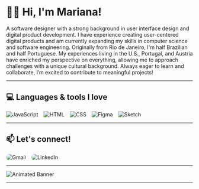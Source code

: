 # 👩‍💻 Hi, I'm Mariana!
A software designer with a strong background in user interface design and digital product development. I have experience creating user-centered digital products and am currently expanding my skills in computer science and software engineering. Originally from Rio de Janeiro, I'm half Brazilian and half Portuguese. My experiences living in the U.S., Portugal, and Austria have enriched my perspective on everything, allowing me to approach challenges with a unique cultural background. Always eager to learn and collaborate, I’m excited to contribute to meaningful projects! 

---

## 💻 Languages & tools I love

<div style="display: flex; flex-wrap: wrap; gap: 15px;">
    <img src="https://img.shields.io/badge/JavaScript-FFEB8E?style=for-the-badge&logo=javascript&logoColor=black" alt="JavaScript" />
    <img src="https://img.shields.io/badge/HTML-F7B7A3?style=for-the-badge&logo=html5&logoColor=black" alt="HTML" />
    <img src="https://img.shields.io/badge/CSS-B7A2E2?style=for-the-badge&logo=css3&logoColor=white" alt="CSS" />
    <div style="display: flex; gap: 15px;">
        <img src="https://img.shields.io/badge/Figma-1ABCFE?style=for-the-badge&logo=figma&logoColor=white" alt="Figma" />
        <img src="https://img.shields.io/badge/Sketch-F7D1A0?style=for-the-badge&logo=sketch&logoColor=black" alt="Sketch" />
    </div>
</div>

---

## 📫 Let's connect!

<div style="display: flex; gap: 15px; margin-top: 20px;">
  <a href="mailto:1mariana.magalhaes1@gmail.com" target="_blank" style="text-decoration: none;">
    <img src="https://img.shields.io/badge/Gmail-D14A4A?style=for-the-badge&logo=gmail&logoColor=white&borderRadius=20" alt="Gmail" style="border-radius: 10px;" />
  </a>
  <a href="https://www.linkedin.com/in/mariana-magalhaess/" target="_blank" style="text-decoration: none;">
    <img src="https://img.shields.io/badge/LinkedIn-89C4E0?style=for-the-badge&logo=linkedin&logoColor=white&borderRadius=20" alt="LinkedIn" style="border-radius: 10px;" />
  </a>
</div>

---

![Animated Banner](https://i.giphy.com/media/v1.Y2lkPTc5MGI3NjExc2FrMjE1bTJ1YTYzc2J2NmowMzZvcDJrejFoMTYwN2J5eHU4N3VucyZlcD12MV9pbnRlcm5hbF9naWZfYnlfaWQmY3Q9Zw/HzPtbOKyBoBFsK4hyc/giphy.gif)

---

